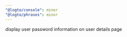 ```yaml
---
"@logto/console": minor
"@logto/phrases": minor
---
```


display user password information on user details page
